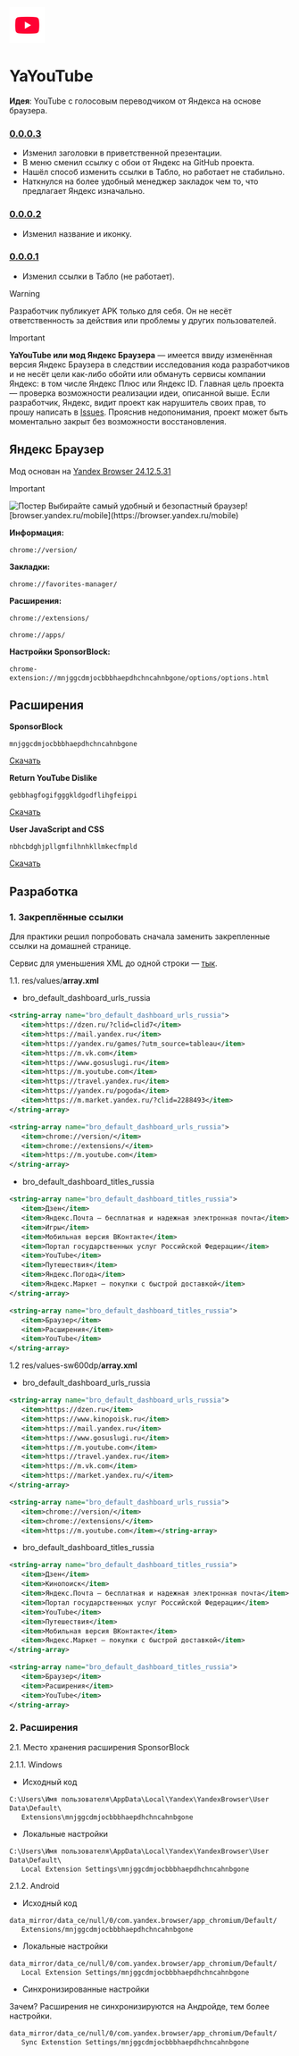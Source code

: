 <img alt="logo" src="https://github.com/akseonowww/yayoutube/raw/main/new_app_icon.png" height="64">

# YaYouTube

**Идея**: YouTube с голосовым переводчиком от Яндекса на основе браузера.

### [0.0.0.3](https://disk.yandex.ru/d/r_ZHFSJptPOf5w)

- Изменил заголовки в приветственной презентации.
- В меню сменил ссылку с обои от Яндекс на GitHub проекта.
- Нашёл способ изменить ссылки в Табло, но работает не стабильно. 
- Наткнулся на более удобный менеджер закладок чем то, что предлагает Яндекс изначально.
### [0.0.0.2](https://disk.yandex.ru/d/orVUeBeQp2TKcw)

- Изменил название и иконку.

### [0.0.0.1](https://disk.yandex.ru/d/C-hUFwMcs3F7MA)

- Изменил ссылки в Табло (не работает).

> [!WARNING]  
> Разработчик публикует APK только для себя. Он не несёт ответственность за действия или проблемы у других пользователей. 

> [!IMPORTANT]
> **YaYouTube или мод Яндекс Браузера** — имеется ввиду изменённая версия Яндекс Браузера в следствии исследования кода разработчиков и не несёт цели как-либо обойти или обмануть сервисы компании Яндекс: в том числе Яндекс Плюс или Яндекс ID. Главная цель проекта — проверка возможности реализации идеи, описанной выше. Если разработчик, Яндекс, видит проект как нарушитель своих прав, то прошу написать в [Issues](https://github.com/akseonowww/yayoutube/issues). Прояснив недопонимания, проект может быть моментально закрыт без возможности восстановления.

## Яндекс Браузер

Мод основан на [Yandex Browser 24.12.5.31](https://disk.yandex.ru/d/jzTooOeck-lDfA)

> [!IMPORTANT]
> <img alt="Постер" src="https://avatars.dzeninfra.ru/get-zen_doc/271828/pub_660663b97965b12ccc5d0da9_6606655f0039520bbc1d8068/scale_2400">
> Выбирайте самый удобный и безопастный браузер! [browser.yandex.ru/mobile](https://browser.yandex.ru/mobile)

**Информация:**

```
chrome://version/
```

**Закладки:**

```
chrome://favorites-manager/
```

**Расширения:**

```
chrome://extensions/
```

```
chrome://apps/
```

**Настройки SponsorBlock:**

```
chrome-extension://mnjggcdmjocbbbhaepdhchncahnbgone/options/options.html
```

## Расширения

**SponsorBlock**

```
mnjggcdmjocbbbhaepdhchncahnbgone
```

[Скачать](https://chromewebstore.google.com/detail/sponsorblock-for-youtube/mnjggcdmjocbbbhaepdhchncahnbgone)

**Return YouTube Dislike**

```
gebbhagfogifgggkldgodflihgfeippi
```

[Скачать](https://chromewebstore.google.com/detail/return-youtube-dislike/gebbhagfogifgggkldgodflihgfeippi)

**User JavaScript and CSS**

```
nbhcbdghjpllgmfilhnhkllmkecfmpld
```

[Скачать](https://chromewebstore.google.com/detail/user-javascript-and-css/nbhcbdghjpllgmfilhnhkllmkecfmpld)

## Разработка

### 1. Закреплённые ссылки

Для практики решил попробовать сначала заменить закрепленные ссылки на домашней странице. 

Сервис для уменьшения XML до одной строки — [тык](https://formatter.org/xml-formatter).

1.1. res/values/**array.xml**

-  bro_default_dashboard_urls_russia

```xml
<string-array name="bro_default_dashboard_urls_russia">
   <item>https://dzen.ru/?clid=clid7</item>
   <item>https://mail.yandex.ru</item>
   <item>https://yandex.ru/games/?utm_source=tableau</item>
   <item>https://m.vk.com</item>
   <item>https://www.gosuslugi.ru</item>
   <item>https://m.youtube.com</item>
   <item>https://travel.yandex.ru</item>
   <item>https://yandex.ru/pogoda</item>
   <item>https://m.market.yandex.ru/?clid=2288493</item>
</string-array>
```

```xml
<string-array name="bro_default_dashboard_urls_russia">
   <item>chrome://version/</item>
   <item>chrome://extensions/</item>
   <item>https://m.youtube.com</item>
</string-array>
```

-  bro_default_dashboard_titles_russia

```xml
<string-array name="bro_default_dashboard_titles_russia">
   <item>Дзен</item>
   <item>Яндекс.Почта — бесплатная и надежная электронная почта</item>
   <item>Игры</item>
   <item>Мобильная версия ВКонтакте</item>
   <item>Портал государственных услуг Российской Федерации</item>
   <item>YouTube</item>
   <item>Путешествия</item>
   <item>Яндекс.Погода</item>
   <item>Яндекс.Маркет — покупки с быстрой доставкой</item>
</string-array>
```

```xml
<string-array name="bro_default_dashboard_titles_russia">
   <item>Браузер</item>
   <item>Расширения</item>
   <item>YouTube</item>
</string-array>
```

1.2 res/values-sw600dp/**array.xml**

-  bro_default_dashboard_urls_russia

```xml
<string-array name="bro_default_dashboard_urls_russia">
   <item>https://dzen.ru</item>
   <item>https://www.kinopoisk.ru</item>
   <item>https://mail.yandex.ru</item>
   <item>https://www.gosuslugi.ru</item>
   <item>https://m.youtube.com</item>
   <item>https://travel.yandex.ru</item>
   <item>https://m.vk.com</item>
   <item>https://market.yandex.ru/</item>
</string-array>
```

```xml
<string-array name="bro_default_dashboard_urls_russia">
   <item>chrome://version/</item>
   <item>chrome://extensions/</item>
   <item>https://m.youtube.com</item></string-array>
```

-  bro_default_dashboard_titles_russia

```xml
<string-array name="bro_default_dashboard_titles_russia">
   <item>Дзен</item>
   <item>Кинопоиск</item>
   <item>Яндекс.Почта — бесплатная и надежная электронная почта</item>
   <item>Портал государственных услуг Российской Федерации</item>
   <item>YouTube</item>
   <item>Путешествия</item>
   <item>Мобильная версия ВКонтакте</item>
   <item>Яндекс.Маркет — покупки с быстрой доставкой</item>
</string-array>
```

```xml
<string-array name="bro_default_dashboard_titles_russia">
   <item>Браузер</item>
   <item>Расширения</item>
   <item>YouTube</item>
</string-array>
```

### 2. Расширения

2.1. Место хранения расширения SponsorBlock

2.1.1. Windows

-  Исходный код

```
C:\Users\Имя пользователя\AppData\Local\Yandex\YandexBrowser\User Data\Default\
   Extensions\mnjggcdmjocbbbhaepdhchncahnbgone
```

-  Локальные настройки

```
C:\Users\Имя пользователя\AppData\Local\Yandex\YandexBrowser\User Data\Default\
   Local Extension Settings\mnjggcdmjocbbbhaepdhchncahnbgone
```

2.1.2. Android

-  Исходный код

```
data_mirror/data_ce/null/0/com.yandex.browser/app_chromium/Default/
   Extensions/mnjggcdmjocbbbhaepdhchncahnbgone
```

-  Локальные настройки

```
data_mirror/data_ce/null/0/com.yandex.browser/app_chromium/Default/
   Local Extension Settings/mnjggcdmjocbbbhaepdhchncahnbgone
```

-  Синхронизированные настройки

Зачем? Расширения не синхронизируются на Андройде, тем более настройки.

```
data_mirror/data_ce/null/0/com.yandex.browser/app_chromium/Default/
   Sync Extenstion Settings/mnjggcdmjocbbbhaepdhchncahnbgone
```
